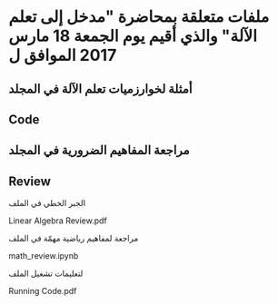 # ملفات متعلقة بمحاضرة "مدخل إلى تعلم الآلة" والذي أقيم يوم الجمعة 18 مارس 2017 الموافق ل 

## أمثلة لخوارزميات تعلم الآلة في المجلد
## Code


## مراجعة المفاهيم الضرورية في المجلد
## Review

الجبر الخطي في الملف

Linear Algebra Review.pdf

مراجعة لمفاهيم رياضية مهمّة في الملف

math_review.ipynb

لتعليمات تشغيل الملف

Running Code.pdf


